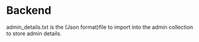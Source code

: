 # Backend

admin_details.txt  is the (Json format)file to import into the admin collection to store admin details.
